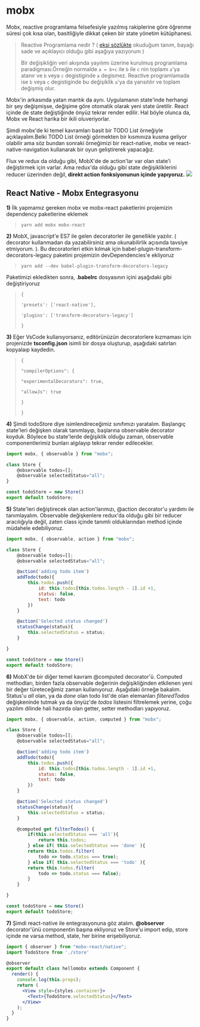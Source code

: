 # mobx

Mobx, reactive programlama felsefesiyle yazılmış rakiplerine göre öğrenme süresi çok kısa olan, basitliğiyle dikkat çeken bir state yönetim kütüphanesi.

> Reactive Programlama nedir ? \( [ekşi sözlükte](https://eksisozluk.com/reactive-programlama--5205874) okuduğum tanım, bayağı sade ve açıklayıcı olduğu gibi aşağıya yazıyorum \)
>
> Bir değişikliğin veri akışında yayılımı üzerine kurulmuş programlama paradigması.Örneğin normalde `a = b+c` ile `b` ile `c` nin toplamı `a`'ya atanır ve `b` veya `c` degistiginde `a` degismez. Reactive programlamada ise `b` veya `c` degistiginde bu değişiklik `a`'ya da yansıtılır ve toplam değişmiş olur.

Mobx'in arkasında yatan mantık da aynı. Uygulamanın state'inde herhangi bir şey değişmişse, değişime göre otomatik olarak yeni state üretilir. React içinde de state değiştiğinde önyüz tekrar render edilir. Hal böyle olunca da, Mobx ve React harika bir ikili oluveriyorlar.

Şimdi mobx'de ki temel kavramları basit bir TODO List örneğiyle açıklayalım.Belki TODO List örneği görmekten bir kısmınıza kusma geliyor olabilir ama söz bundan sonraki örneğimizi bir react-native, mobx ve react-native-navigation kullanarak bir oyun geliştirerek yapacağız.

Flux ve redux da olduğu gibi, MobX'de de action'lar var olan state'i değiştirmek için varlar. Ama redux'da olduğu gibi state değişikliklerini reducer üzerinden değil, **direkt action fonksiyonunun içinde yapıyoruz.** ![](https://github.com/ysfzrn/react-native-turkce/tree/37853d6e5cb460c3118cb5ab0091ea8bf845ba4d/.gitbook/assets/mobxdiagram.png)

## React Native - Mobx Entegrasyonu

**1\)** İlk yapmamız gereken mobx ve mobx-react paketlerini projemizin dependency paketlerine eklemek

> `yarn add mobx mobx-react`

**2\)** MobX, javascript'e ES7 ile gelen decoratorler ile genellikle yazılır. \( decorator kullanmadan da yazabilirsiniz ama okunabilirlik açısında tavsiye etmiyorum. \). Bu decoratorleri etkin kılmak için babel-plugin-transform-decorators-legacy paketini projemizin devDependencies'e ekliyoruz

> `yarn add --dev babel-plugin-transform-decorators-legacy`

Paketimizi ekledikten sonra, .**babelrc** dosyasının içini aşağıdaki gibi değiştiriyoruz

> `{`
>
> `'presets': ['react-native'],`
>
> `'plugins': ['transform-decorators-legacy']`
>
> `}`

**3\)** Eğer VsCode kullanıyorsanız, editörünüzün decoratorlere kızmaması için projenizde **tsconfig.json** isimli bir dosya oluşturup, aşağıdaki satırları kopyalaıp kaydedin.

> `{`
>
> `"compilerOptions": {`
>
> `"experimentalDecorators": true,`
>
> `"allowJs": true`
>
> `}`
>
> `}`

**4\)** Şimdi todoStore diye isimlendireceğimiz sınıfımızı yaratalım. Başlangıç state'leri değişken olarak tanımlayıp, başlarına observable decorator koyduk. Böylece bu state'lerde değişiklik olduğu zaman, observable componentlerimiz bunları algılayıp tekrar render edilecekler.

```javascript
import mobx, { observable } from "mobx";

class Store {
    @observable todos=[];
    @observable selectedStatus="all";
}

const todoStore = new Store()
export default todoStore;
```

**5\)** State'leri değiştirecek olan action'larımızı, @action decorator'u yardımı ile tanımlayalım. Observable değişkenlere redux'da olduğu gibi bir reducer aracılığıyla değil, zaten class içinde tanımlı olduklarından method içinde müdahele edebiliyoruz.

```javascript
import mobx, { observable, action } from "mobx";

class Store {
    @observable todos=[];
    @observable selectedStatus="all";

    @action('adding todo item')
    addTodo(todo){
        this.todos.push({
            id: this.todos[this.todos.length - 1].id +1,
            status: false,
            text: todo
        })
    }

    @action('Selected status changed')
    statusChange(status){
        this.selectedStatus = status;
    }

}

const todoStore = new Store()
export default todoStore;
```

**6\)** MobX'de bir diğer temel kavram @computed decorator'ü. Computed methodları, birden fazla observable değerinin değişikliğinden etkilenen yeni bir değer türeteceğimiz zaman kullanıyoruz. Aşağıdaki örneğe bakalım. Status'u _all_ olan, ya da _done_ olan todo list'de olan elemanları _filteredTodos_ değişkeninde tutmak ya da önyüz'de _todos_ listesini filtrelemek yerine, çoğu yazılım dilinde hali hazırda olan getter, setter methodları yapıyoruz.

```javascript
import mobx, { observable, action, computed } from "mobx";

class Store {
    @observable todos=[];
    @observable selectedStatus="all";

    @action('adding todo item')
    addTodo(todo){
        this.todos.push({
            id: this.todos[this.todos.length - 1].id +1,
            status: false,
            text: todo
        })
    }

    @action('Selected status changed')
    statusChange(status){
        this.selectedStatus = status;
    }

    @computed get filterTodos() {
        if(this.selectedStatus === 'all'){
            return this.todos;
        } else if( this.selectedStatus === 'done' ){
        return this.todos.filter(
            todo => todo.status === true);
        } else if( this.selectedStatus === 'todo' ){
        return this.todos.filter(
            todo => todo.status === false);
        }
    }

}

const todoStore = new Store()
export default todoStore;
```

**7\)** Şimdi react-native ile entegrasyonuna göz atalım. **@observer** decorator'ünü componentin başına ekliyoruz ve Store'u import edip, store içinde ne varsa method, state, her birine erişebiliyoruz.

```jsx
import { observer } from "mobx-react/native";
import TodoStore from './store'

@observer
export default class hellomobx extends Component {
  render() {
    console.log(this.props);
    return (
      <View style={styles.container}>
        <Text>{TodoStore.selectedStatus}</Text>
      </View>
    );
  }
}
```

